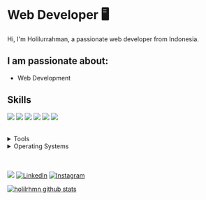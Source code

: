 # Web Developer 🖥

Hi, I'm Holilurrahman, a passionate web developer from Indonesia.

## I am passionate about:

- Web Development


## Skills

<img src="https://img.shields.io/badge/HTML5-ff7851" /> <img src="https://img.shields.io/badge/CSS3-44b2fb" /> <img src="https://img.shields.io/badge/Bootstrap -563d7c" />
<img src="https://img.shields.io/badge/PHP -787CB5" /> <img src="https://img.shields.io/badge/Laravel -F05340" /> <img src="https://img.shields.io/badge/Illustrator -ff7b19" /> 
 


</br>
<details>
	<summary>Tools</summary>
	<ul>
		<li>Visual Studio Code</li>
		<li>Adobe Illustrator</li>
    	</ul>

</details>

<details>
	<summary>Operating Systems</summary>
	<ul>
		<li>Windows</li>
        	<li>Linux</li>
	</ul>
</details>
</br>
</br>

<a href="https://s7.gifyu.com/images/CV-Terbaru.png"><img src="https://img.shields.io/badge/🔽Download_My_CV-002366"/></a>
<a href="https://www.linkedin.com/in/holilur-r-8262b313a/"><img src="https://img.shields.io/badge/LinkedIn-%230077B5.svg?&style=flat-square&logo=linkedin&logoColor=white" alt="LinkedIn"></a>
<a href="https://www.instagram.com/holilrhmn/?hl=id"><img src="https://img.shields.io/badge/Instagram-%23E4405F.svg?&style=flat-square&logo=instagram&logoColor=white" alt="Instagram"></a>



[![holilrhmn github stats](https://github-readme-stats.vercel.app/api?username=holilrhmn&show_icons=true&theme=tokyonight&count_private=true)](https://github.com/holilrhmn/github-readme-stats)
